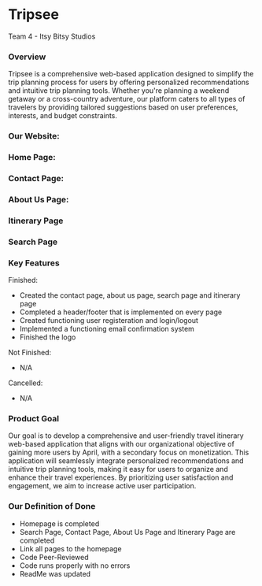 # Tripsee
Team 4 - Itsy Bitsy Studios

### Overview

Tripsee is a comprehensive web-based application designed to simplify the trip planning process for users by offering personalized recommendations and intuitive trip planning tools. Whether you're planning a weekend getaway or a cross-country adventure, our platform caters to all types of travelers by providing tailored suggestions based on user preferences, interests, and budget constraints.

### Our Website:

### Home Page:


### Contact Page:


### About Us Page:


### Itinerary Page


### Search Page


### Key Features

Finished:
- Created the contact page, about us page, search page and itinerary page
- Completed a header/footer that is implemented on every page 
- Created functioning user registeration and login/logout
- Implemented a functioning email confirmation system
- Finished the logo

Not Finished:
- N/A

Cancelled:
- N/A

### Product Goal

Our goal is to develop a comprehensive and user-friendly travel itinerary web-based application that aligns with our organizational objective of gaining more users by April, with a secondary focus on monetization. This application will seamlessly integrate personalized recommendations and intuitive trip planning tools, making it easy for users to organize and enhance their travel experiences. By prioritizing user satisfaction and engagement, we aim to increase active user participation. 

### Our Definition of Done
- Homepage is completed
- Search Page, Contact Page, About Us Page and Itinerary Page are completed 
- Link all pages to the homepage
- Code Peer-Reviewed
- Code runs properly with no errors
- ReadMe was updated
